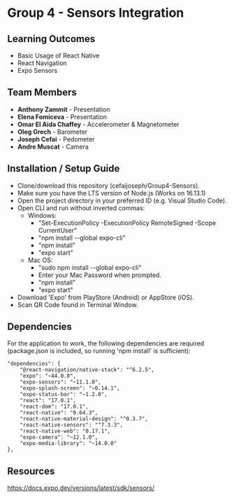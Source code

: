 # Group 4 - Sensors Integration

## Learning Outcomes

- Basic Usage of React Native
- React Navigation
- Expo Sensors

## Team Members

- **Anthony Zammit** - Presentation
- **Elena Fomiceva** - Presentation
- **Omar El Aida Chaffey** - Accelerometer & Magnetometer
- **Oleg Grech** - Barometer
- **Joseph Cefai** - Pedometer
- **Andre Muscat** - Camera

## Installation / Setup Guide

- Clone/download this repository (cefaijoseph/Group4-Sensors).
- Make sure you have the LTS version of Node.js (Works on 16.13.1)
- Open the project directory in your preferred ID (e.g. Visual Studio Code).
- Open CLI and run without inverted commas:
  - Windows:
  	- "Set-ExecutionPolicy -ExecutionPolicy RemoteSigned -Scope CurrentUser"
  	- "npm install --global expo-cli"
  	- "npm install"
  	- "expo start"
  - Mac OS:
  	- "sudo npm install --global expo-cli"
  	- Enter your Mac Password when prompted.
  	- "npm install"
  	- "expo start"
- Download 'Expo' from PlayStore (Android) or AppStore (iOS).
- Scan QR Code found in Terminal Window.

## Dependencies
For the application to work, the following dependencies are required (package.json is included, so running 'npm install' is sufficient):

	"dependencies": {
	    "@react-navigation/native-stack": "^6.2.5",
	    "expo": "~44.0.0",
	    "expo-sensors": "~11.1.0",
	    "expo-splash-screen": "~0.14.1",
	    "expo-status-bar": "~1.2.0",
	    "react": "17.0.1",
	    "react-dom": "17.0.1",
	    "react-native": "0.64.3",
	    "react-native-material-design": "^0.3.7",
	    "react-native-sensors": "^7.3.3",
	    "react-native-web": "0.17.1",
	    "expo-camera": "~12.1.0",
	    "expo-media-library": "~14.0.0"
  	},
  
## Resources

https://docs.expo.dev/versions/latest/sdk/sensors/

